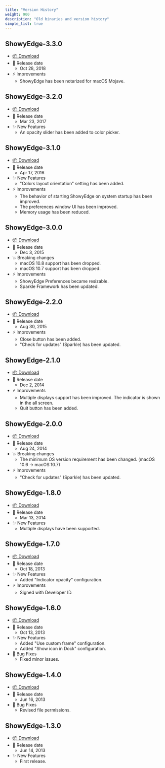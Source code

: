 ```yaml
---
title: "Version History"
weight: 900
description: "Old binaries and version history"
simple_list: true
---
```


## ShowyEdge-3.3.0

-   [📦 Download](/files/ShowyEdge-3.3.0.dmg)
-   📅 Release date
    -   Oct 28, 2018
-   ⚡️ Improvements
    -   ShowyEdge has been notarized for macOS Mojave.

## ShowyEdge-3.2.0

-   [📦 Download](/files/ShowyEdge-3.2.0.dmg)
-   📅 Release date
    -   Mar 23, 2017
-   ✨ New Features
    -   An opacity slider has been added to color picker.

## ShowyEdge-3.1.0

-   [📦 Download](/files/ShowyEdge-3.1.0.dmg)
-   📅 Release date
    -   Apr 17, 2016
-   ✨ New Features
    -   "Colors layout orientation" setting has been added.
-   ⚡️ Improvements
    -   The behavior of starting ShowyEdge on system startup has been improved.
    -   The preferences window UI has been improved.
    -   Memory usage has been reduced.

## ShowyEdge-3.0.0

-   [📦 Download](/files/ShowyEdge-3.0.0.dmg)
-   📅 Release date
    -   Dec 3, 2015
-   💥 Breaking changes
    -   macOS 10.8 support has been dropped.
    -   macOS 10.7 support has been dropped.
-   ⚡️ Improvements
    -   ShowyEdge Preferences became resizable.
    -   Sparkle Framework has been updated.

## ShowyEdge-2.2.0

-   [📦 Download](/files/ShowyEdge-2.2.0.dmg)
-   📅 Release date
    -   Aug 30, 2015
-   ⚡️ Improvements
    -   Close button has been added.
    -   "Check for updates" (Sparkle) has been updated.

## ShowyEdge-2.1.0

-   [📦 Download](/files/ShowyEdge-2.1.0.dmg)
-   📅 Release date
    -   Dec 2, 2014
-   ⚡️ Improvements
    -   Multiple displays support has been improved. The indicator is shown in the all screen.
    -   Quit button has been added.

## ShowyEdge-2.0.0

-   [📦 Download](/files/ShowyEdge-2.0.0.dmg)
-   📅 Release date
    -   Aug 24, 2014
-   💥 Breaking changes
    -   The minimum OS version requirement has been changed. (macOS 10.6 -> macOS 10.7)
-   ⚡️ Improvements
    -   "Check for updates" (Sparkle) has been updated.

## ShowyEdge-1.8.0

-   [📦 Download](/files/ShowyEdge-1.8.0.dmg)
-   📅 Release date
    -   Mar 13, 2014
-   ✨ New Features
    -   Multiple displays have been supported.

## ShowyEdge-1.7.0

-   [📦 Download](/files/ShowyEdge-1.7.0.dmg)
-   📅 Release date
    -   Oct 18, 2013
-   ✨ New Features
    -   Added "Indicator opacity" configuration.
-   ⚡️ Improvements
    -   Signed with Developer ID.

## ShowyEdge-1.6.0

-   [📦 Download](/files/ShowyEdge-1.6.0.dmg)
-   📅 Release date
    -   Oct 13, 2013
-   ✨ New Features
    -   Added "Use custom frame" configuration.
    -   Added "Show icon in Dock" configuration.
-   🐛 Bug Fixes
    -   Fixed minor issues.

## ShowyEdge-1.4.0

-   [📦 Download](/files/ShowyEdge-1.4.0.dmg)
-   📅 Release date
    -   Jun 16, 2013
-   🐛 Bug Fixes
    -   Revised file permissions.

## ShowyEdge-1.3.0

-   [📦 Download](/files/ShowyEdge-1.3.0.dmg)
-   📅 Release date
    -   Jun 14, 2013
-   ✨ New Features
    -   First release.
